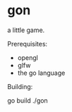 gon
===

a little game.

Prerequisites:

* opengl
* glfw 
* the go language

Building:

go build
./gon